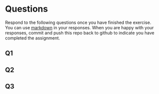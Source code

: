 # Questions

Respond to the following questions once you have finished the exercise. You can use [markdown](https://guides.github.com/features/mastering-markdown/) in your responses. When you are happy with your responses, commit and push this repo back to github to indicate you have completed the assignment.

## Q1

## Q2

## Q3
